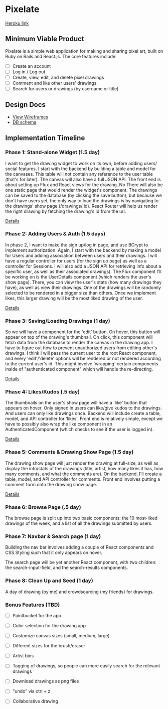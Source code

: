 
# Pixelate

[Heroku link][heroku]

[heroku]: pixelate.herokuapp.com

## Minimum Viable Product

Pixelate is a simple web application for making and sharing pixel art, built on Ruby on Rails and React.js. The core features include:

<!-- This is a Markdown checklist. Use it to keep track of your progress! -->

- [ ] Create an account
- [ ] Log in / Log out
- [ ] Create, view, edit, and delete pixel drawings
- [ ] Comment and like other users' drawings.
- [ ] Search for users or drawings (by username or title).

## Design Docs
* [View Wireframes][view]
* [DB schema][schema]

[view]: ./docs/views.md
[schema]: ./docs/schema.md

## Implementation Timeline

### Phase 1: Stand-alone Widget (1.5 day)

I want to get the drawing widget to work on its own, before adding users/ social features. I start with the backend by building a table and model for the canvases. This table will not contain any reference to the user table (that's for later). The canvas will also have a full JSON API.
The front end is about setting up Flux and React views for the drawing. No There will also be one static page that would render the widget's component.
The drawings can be saved to the database (by clicking the save button), but because we don't have users yet, the only way to load the drawings is by navigating to the drawings' show page (/drawings/:id). React Router will help us render the right drawing by fetching the drawing's id from the url.

[Details][phase-one]

### Phase 2: Adding Users & Auth (1.5 days)

In phase 2, I want to make the sign up/log in page, and use BCrypt to implement authorization. Again, I start with the backend by making a model for Users and adding association between users and their drawings. I will have a regular controller for users (for the sign up page) as well as a controller for Sessions. I will also add a JSON API for retrieving info about a specific user, as well as their associated drawings).
The Flux component I'll be working on is the UserDetails component (which renders the user's show page). There, you can view the user's stats (how many drawings they have), as well as view their drawings. One of the drawings will be randomly selected to be rendered in a bigger size than others. Once we implement likes, this larger drawing will be the most liked drawing of the user.

[Details][phase-two]

### Phase 3: Saving/Loading Drawings (1 day)

So we will have a component for the 'edit' button. On hover, this button will appear on top of the drawing's thumbnail. On click, this component will fetch data from the database to render the canvas in the drawing app.
I have to figure out how to prevent unauthorized users from editing other's drawings. I think I will pass the current user to the root React component, and every 'edit'/'delete' options will be rendered or not rendered according to the current user's id. This might involve 'wrapping' certain components inside of "authenticated component" which will handle the re-directing.

[Details][phase-three]

### Phase 4: Likes/Kudos (.5 day)

The thumbnails on the user's show page will have a 'like' button that appears on hover. Only signed in users can like/give kudos to the drawings. And users can only like drawings once.
Backend will include create a table, model, and API controller for 'likes'. Front end is relatively simple, except we have to possibly also wrap the like component in an AuthenticatedComponent (which checks to see if the user is logged in).

[Details][phase-four]

### Phase 5: Comments & Drawing Show Page (1.5 day)

The drawing show page will just render the drawing at full-size, as well as display the info/stats of the drawings (title, artist, how many likes it has, how many comments, and what the comments are).
On the backend, I'll create a table, model, and API controller for comments. Front end involves putting a comment form onto the drawing show page.

[Details][phase-five]

### Phase 6: Browse Page (.5 day)

The browse page is split up into two basic components: the 10 most-liked drawings of the week, and a list of all the drawings submitted by users.

### Phase 7: Navbar & Search page (1 day)

Building the nav bar involves adding a couple of React components and CSS Styling such that it only appears on hover.

The search page will be yet another React component, with two children: the search-input-field, and the search-results components.

### Phase 8: Clean Up and Seed (1 day)
A day of drawing (by me) and crowdsourcing (my friends) for drawings.


### Bonus Features (TBD)
- [ ] Paintbucket for the app
- [ ] Color selection for the drawing app
- [ ] Customize canvas sizes (small, medium, large)
- [ ] Different sizes for the brush/eraser
- [ ] Artist bios
- [ ] Tagging of drawings, so people can more easily search for the relevant drawings
- [ ] Download drawings as png files
- [ ] "undo" via ctrl + z
- [ ] Collaborative drawing


[phase-one]: ./docs/phases/phase1.md
[phase-two]: ./docs/phases/phase2.md
[phase-three]: ./docs/phases/phase3.md
[phase-four]: ./docs/phases/phase4.md
[phase-five]: ./docs/phases/phase5.md
